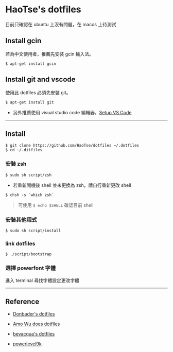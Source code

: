 # HaoTse's dotfiles

目前只確認在 ubuntu 上沒有問題，在 macos 上待測試

## Install gcin
若為中文使用者，推薦先安裝 gcin 輸入法。
```shell
$ apt-get install gcin
```

## Install git and vscode
使用此 dotfiles 必須先安裝 git。
```shell
$ apt-get install git
```
- 另外推薦使用 visual studio code 編輯器，[Setup VS Code](https://code.visualstudio.com/docs/setup/setup-overview)

---

## Install

```shell
$ git clone https://github.com/HaoTse/dotfiles ~/.dotfiles
$ cd ~/.ditfiles
```

### 安裝 zsh
```shell
$ sudo sh script/zsh
```
- 若重新開機後 shell 並未更換為 zsh，請自行重新更改 shell
```shell
$ chsh -s `which zsh`
```
> 可使用 `$ echo $SHELL` 確認目前 shell

### 安裝其他程式
```shell
$ sudo sh script/install
```

### link dotfiles
```shell
$ ./script/bootstrap
```

### 選擇 powerfont 字體
進入 terminal 尋找字體設定更改字體

---

## Reference
- [Donbader's dotfiles](https://github.com/donbader/dotfiles)
- [Amo Wu does dotfiles](https://github.com/amowu/dotfiles)
- [bevacqua's dotfiles](https://github.com/bevacqua/dotfiles)

- [powerlevel9k](https://github.com/bhilburn/powerlevel9k)
